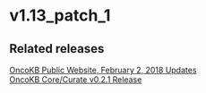 # v1.13_patch_1

## Related releases
[OncoKB Public Website, February 2, 2018 Updates](https://github.com/oncokb/oncokb-public/releases/tag/0.7)  
[OncoKB Core/Curate v0.2.1 Release](https://github.com/oncokb/oncokb/releases/tag/v0.2.1)  

